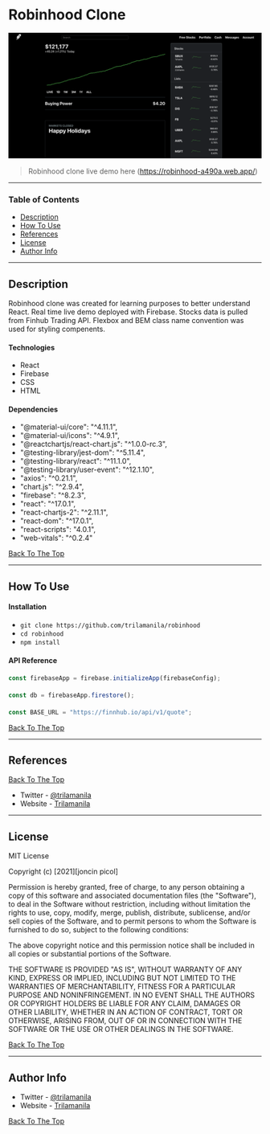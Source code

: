 # Robinhood Clone

![Project Image](public/demo.png)

> Robinhood clone live demo here (https://robinhood-a490a.web.app/)

---

### Table of Contents

- [Description](#description)
- [How To Use](#how-to-use)
- [References](#references)
- [License](#license)
- [Author Info](#author-info)

---

## Description

Robinhood clone was created for learning purposes to better understand React. Real time live demo deployed with Firebase. Stocks data is pulled from Finhub Trading API. Flexbox and BEM class name convention was used for styling compenents.

#### Technologies

- React
- Firebase
- CSS
- HTML

#### Dependencies

- "@material-ui/core": "^4.11.1",
- "@material-ui/icons": "^4.9.1",
- "@reactchartjs/react-chart.js": "^1.0.0-rc.3",
- "@testing-library/jest-dom": "^5.11.4",
- "@testing-library/react": "^11.1.0",
- "@testing-library/user-event": "^12.1.10",
- "axios": "^0.21.1",
- "chart.js": "^2.9.4",
- "firebase": "^8.2.3",
- "react": "^17.0.1",
- "react-chartjs-2": "^2.11.1",
- "react-dom": "^17.0.1",
- "react-scripts": "4.0.1",
- "web-vitals": "^0.2.4"

[Back To The Top](#robinhood-clone)

---

## How To Use

#### Installation

- `git clone https://github.com/trilamanila/robinhood`
- `cd robinhood`
- `npm install`

#### API Reference

```Javascript
const firebaseApp = firebase.initializeApp(firebaseConfig);

const db = firebaseApp.firestore();

const BASE_URL = "https://finnhub.io/api/v1/quote";
```

[Back To The Top](#robinhood-clone)

---

## References

[Back To The Top](#robinhood-clone)

- Twitter - [@trilamanila](https://twitter.com/trilamanila)
- Website - [Trilamanila](https://trilamanila.com)

---

## License

MIT License

Copyright (c) [2021][joncin picol]

Permission is hereby granted, free of charge, to any person obtaining a copy
of this software and associated documentation files (the "Software"), to deal
in the Software without restriction, including without limitation the rights
to use, copy, modify, merge, publish, distribute, sublicense, and/or sell
copies of the Software, and to permit persons to whom the Software is
furnished to do so, subject to the following conditions:

The above copyright notice and this permission notice shall be included in all
copies or substantial portions of the Software.

THE SOFTWARE IS PROVIDED "AS IS", WITHOUT WARRANTY OF ANY KIND, EXPRESS OR
IMPLIED, INCLUDING BUT NOT LIMITED TO THE WARRANTIES OF MERCHANTABILITY,
FITNESS FOR A PARTICULAR PURPOSE AND NONINFRINGEMENT. IN NO EVENT SHALL THE
AUTHORS OR COPYRIGHT HOLDERS BE LIABLE FOR ANY CLAIM, DAMAGES OR OTHER
LIABILITY, WHETHER IN AN ACTION OF CONTRACT, TORT OR OTHERWISE, ARISING FROM,
OUT OF OR IN CONNECTION WITH THE SOFTWARE OR THE USE OR OTHER DEALINGS IN THE
SOFTWARE.

[Back To The Top](#robinhood-clone)

---

## Author Info

- Twitter - [@trilamanila](https://twitter.com/trilamanila)
- Website - [Trilamanila](https://trilamanila.com)

[Back To The Top](#robinhood-clone)
